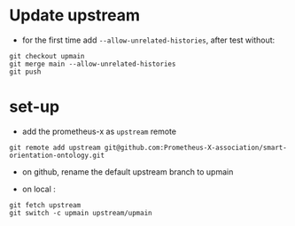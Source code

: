 
# Update upstream

* for the first time add `--allow-unrelated-histories`, after test without: 
```
git checkout upmain
git merge main --allow-unrelated-histories
git push
```

# set-up

* add the prometheus-x as `upstream` remote
```
git remote add upstream git@github.com:Prometheus-X-association/smart-orientation-ontology.git
```

* on github, rename the default upstream branch to upmain 

* on local : 
```
git fetch upstream
git switch -c upmain upstream/upmain
```


